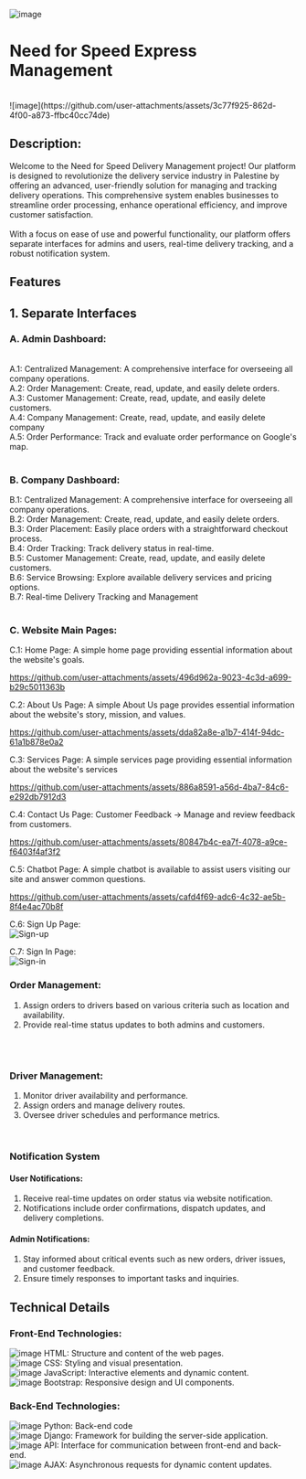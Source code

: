 ![image](https://github.com/user-attachments/assets/4b47db38-50c0-4284-8ba7-12bdf193baa7) 
# Need for Speed Express Management <br>


<br>
![image](https://github.com/user-attachments/assets/3c77f925-862d-4f00-a873-ffbc40cc74de)

## Description:<br>
Welcome to the Need for Speed Delivery Management project! Our platform is designed to revolutionize the delivery service industry in Palestine by offering an advanced, user-friendly solution for managing and tracking delivery operations. This comprehensive system enables businesses to streamline order processing, enhance operational efficiency, and improve customer satisfaction.
<br>
<br>
With a focus on ease of use and powerful functionality, our platform offers separate interfaces for admins and users, real-time delivery tracking, and a robust notification system.
<br>
 

## Features <br>
## 1. Separate Interfaces<br>
### A. Admin Dashboard:<br>
<br>
A.1: Centralized Management: A comprehensive interface for overseeing all company operations.<br>
A.2: Order Management: Create, read, update, and easily delete orders.<br>
A.3: Customer Management: Create, read, update, and easily delete customers.<br>
A.4: Company Management: Create, read, update, and easily delete company<br>
A.5: Order Performance: Track and evaluate order performance on Google's map.<br>

<br>

### B. Company Dashboard:<br>
B.1: Centralized Management: A comprehensive interface for overseeing all company operations.<br>
B.2: Order Management: Create, read, update, and easily delete orders.<br>
B.3: Order Placement: Easily place orders with a straightforward checkout process.<br>
B.4: Order Tracking: Track delivery status in real-time.<br>
B.5: Customer Management: Create, read, update, and easily delete customers.<br>
B.6: Service Browsing: Explore available delivery services and pricing options.<br>
B.7: Real-time Delivery Tracking and Management<br>
 <br>

### C. Website Main Pages:<br>
C.1: Home Page: A simple home page providing essential information about the website's goals.<br>

https://github.com/user-attachments/assets/496d962a-9023-4c3d-a699-b29c5011363b

C.2: About Us Page:  A simple About Us page provides essential information about the website's story, mission, and values.<br>

https://github.com/user-attachments/assets/dda82a8e-a1b7-414f-94dc-61a1b878e0a2

C.3: Services Page: A simple services page providing essential information about the website's services<br>

https://github.com/user-attachments/assets/886a8591-a56d-4ba7-84c6-e292db7912d3

C.4: Contact Us Page: Customer Feedback -> Manage and review feedback from customers.<br>

https://github.com/user-attachments/assets/80847b4c-ea7f-4078-a9ce-f6403f4af3f2

C.5: Chatbot Page: A simple chatbot is available to assist users visiting our site and answer common questions.<br>

https://github.com/user-attachments/assets/cafd4f69-adc6-4c32-ae5b-8f4e4ac70b8f

C.6: Sign Up Page:<br>
![Sign-up](https://github.com/user-attachments/assets/8950c05e-05d0-46f1-8100-7b8d82577346)

C.7: Sign In Page:<br>
![Sign-in](https://github.com/user-attachments/assets/0ad97280-3a4e-4ee8-b231-496f1b775415)


### Order Management:<br>
1. Assign orders to drivers based on various criteria such as location and availability.<br>
2. Provide real-time status updates to both admins and customers.<br>
<br>
<br>

### Driver Management:<br>
1. Monitor driver availability and performance.<br>
2. Assign orders and manage delivery routes.<br>
3. Oversee driver schedules and performance metrics.<br>
<br>

### Notification System <br>
#### User Notifications:<br>

1. Receive real-time updates on order status via website notification.<br>
2. Notifications include order confirmations, dispatch updates, and delivery completions.<br>

#### Admin Notifications:<br>

1. Stay informed about critical events such as new orders, driver issues, and customer feedback.
2. Ensure timely responses to important tasks and inquiries.

## Technical Details<br>
### Front-End Technologies:<br>

![image](https://github.com/user-attachments/assets/cac34e15-2550-4abc-ac61-c7e1e71e5656) HTML: Structure and content of the web pages.<br>
![image](https://github.com/user-attachments/assets/dce32069-f225-4427-ae60-9a16162af91e) CSS: Styling and visual presentation.<br>
![image](https://github.com/user-attachments/assets/82c158f7-c636-4bac-a6d7-9fdfcb3e3a18) JavaScript: Interactive elements and dynamic content.<br>
![image](https://github.com/user-attachments/assets/a8467c20-50e8-421c-9eca-ac6a2d179005) Bootstrap: Responsive design and UI components.<br>

### Back-End Technologies:<br>

![image](https://github.com/user-attachments/assets/c6902435-515e-405b-9fa0-c5d5ab98a6a4) Python: Back-end code<br>
![image](https://github.com/user-attachments/assets/8769dfb5-d412-4990-ac28-e0162a851cc5) Django: Framework for building the server-side application.<br>
![image](https://github.com/user-attachments/assets/9721ad16-4d57-4c14-9d14-070b3245ff7e) API: Interface for communication between front-end and back-end.<br>
![image](https://github.com/user-attachments/assets/ee29eef2-04e6-42af-8510-db57cee43f85) AJAX: Asynchronous requests for dynamic content updates.<br>
